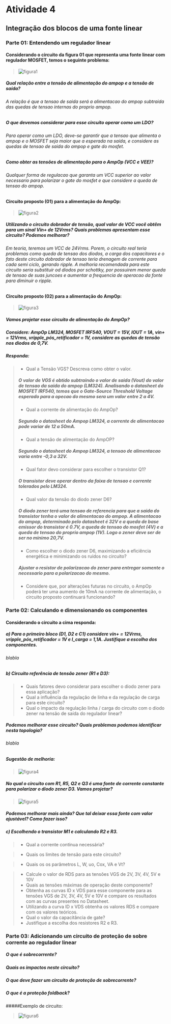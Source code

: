 # Atividade 4 

## Integração dos blocos de uma fonte linear

### Parte 01: Entendendo um regulador linear

#### Considerando o circuito da figura 01 que representa uma fonte linear com regulador MOSFET, temos o seguinte problema:

> ![figura1](https://user-images.githubusercontent.com/12564754/115304825-cc708280-a13b-11eb-8aaa-7998525d5d56.PNG)

##### Qual relação entre a tensão de alimentação do ampop e a tensão de saída?
###### A relação é que a tensao de saida será a alimentacao do ampop subtraida das quedas de tensao internas do proprio ampop.

##### O que devemos considerar para esse circuito operar como um LDO?
###### Para operar como um LDO, deve-se garantir que a tensao que alimenta o ampop e o MOSFET  seja maior que a esperada na saída, e considere as quedas de tensao de saida do ampop e gate do mosfet.

##### Como obter as tensões de alimentação para o AmpOp (VCC e VEE)?
###### Qualquer forma de regulacao que garanta um VCC superior ao valor necessario para polarizar o gate do mosfet e que considere a queda de tensao do ampop.

#### Circuito proposto (01) para a alimentação do AmpOp:

> ![figura2](https://user-images.githubusercontent.com/12564754/115305876-6422a080-a13d-11eb-9d1a-5cbae9928abc.PNG)

##### Utilizando o circuito dobrador de tensão, qual valor de VCC você obtêm para um sinal Vin+ de 12Vrms? Quais problemas apresentam esse circuito? Podemos melhorar?
###### Em teoria, teremos um VCC de 24Vrms. Porem, o circuito real teria problemas como queda de tensao dos diodos, a carga dos capacitores e o fato deste circuito dobrador de tensao teria drenagem de corrente para cada semi ciclo, gerando ripple. A melhoria recomendada para este circuito seria substituir od diodos por schottky, por possuirem menor queda de tensao de suas juncoes e aumentar a frequencia de operacao da fonte para diminuir o ripple.

#### Circuito proposto (02) para a alimentação do AmpOp:

> ![figura3](https://user-images.githubusercontent.com/12564754/116309279-f569c680-a77e-11eb-9f5d-917d43a399ba.PNG)

##### Vamos projetar esse circuito de alimentação do AmpOp?
##### Considere: AmpOp LM324, MOSFET IRF540, VOUT = 15V, IOUT = 1A, vin+ = 12Vrms, vripple_pós_retificador = 1V, considere as quedas de tensão nos diodos de 0,7V.
##### Responda: 

> - Qual a Tensão VGS? Descreva como obter o valor.
> ##### O valor de VGS é obtido subtraindo o valor de saida (Vout) do valor de tensao da saida do ampop (LM324). Analisando o datasheet do MOSFET IRF540, temos que o Gate-Source Threshold Voltage esperado para a opecao do mesmo sera um valor entre 2 a 4V.
> - Qual a corrente de alimentação do AmpOp?
> ##### Segundo o datasheet do Ampop LM324, a corrente de alimentacao pode variar de 12 a 50mA. 
> - Qual a tensão de alimentação do AmpOP?
> ##### Segundo o datasheet do Ampop LM324, a tensao de alimentacao varia entre -0,3 a 32V.
> - Qual fator devo considerar para escolher o transistor Q1?
> ##### O transistor deve operar dentro da faixa de tensao e corrente tolerados pelo LM324. 
> - Qual valor da tensão do diodo zener D6?
> ##### O diodo zener terá uma tensao de referencia para que a saida do transistor tenha o valor de alimentacao do ampop. A alimentacao do ampop, determinado pelo datasheet é 32V e a queda de base emissor do transistor é 0.7V, a queda de tensao do mosfet (4V) e a queda de tensao do proprio ampop (1V). Logo o zener deve ser de ser no minimo 20,7V.
> - Como escolher o diodo zener D6, maximizando a eficiência energética e minimizando os ruídos no circuito?
> ##### Ajustar o resistor de polarizacao do zener para entregar somente o necessario para a polarizacao do mesmo.
> - Considere que, por alterações futuras no circuito, o AmpOp poderá ter uma aumento de 10mA na corrente de alimentação, o circuito proposto continuará funcionando?
> #####

### Parte 02: Calculando e dimensionando os componentes

#### Considerando o circuito a cima responda:

##### a) Para o primeiro bloco (D1, D2 e C1) considere vin+ = 12Vrms, vripple_pós_retificador = 1V e I_carga = 1,1A. Justifique a escolha dos componentes.

###### blabla

##### b) Circuito referência de tensão zener (R1 e D3):

> - Quais fatores devo considerar para escolher o diodo zener para essa aplicação?
> - Qual a influência da regulação de linha e da regulação de carga para este circuito?
> - Qual o impacto da regulação linha / carga do circuito com o diodo zener na tensão de saída do regulador linear?

##### Podemos melhorar esse circuito? Quais problemas podemos identificar nesta topologia?

###### blabla

##### Sugestão de melhoria:

> ![figura4](https://user-images.githubusercontent.com/12564754/116310372-4c23d000-a780-11eb-9dde-d6c5db03fbcb.PNG)

##### No qual o circuito com R1, R5, Q2 e Q3 é uma fonte de corrente constante para polarizar o diodo zener D3. Vamos projetar?

> ![figura5](https://user-images.githubusercontent.com/12564754/116311196-5c887a80-a781-11eb-9104-b52fe3d1118e.PNG)

##### Podemos melhorar mais ainda? Que tal deixar essa fonte com valor ajustável? Como fazer isso?

##### c) Escolhendo o transistor M1 e calculando R2 e R3.

> - Qual a corrente contínua necessária?

> - Quais os limites de tensão para este circuito?

> - Quais os os parâmetros L, W, uo, Cox, VA e Vt?

> - Calcule o valor de RDS para as tensões VGS de 2V, 3V, 4V, 5V e 10V
> - Quais as tensões máximas de operação deste componente?
> - Obtenha as curvas ID x VDS para esse componente para as tensões VGS de 2V, 3V, 4V, 5V e 10V e compare os resultados com as curvas presentes no Datasheet.
> - Utilizando a curva ID x VDS obtenha os valores RDS e compare com os valores teóricos.
> - Qual o valor da capacitância de gate?
> - Justifique a escolha dos resistores R2 e R3.

### Parte 03: Adicionando um circuito de proteção de sobre corrente ao regulador linear

##### O que é sobrecorrente? 
##### Quais os impactos neste circuito?
##### O que deve fazer um circuito de proteção de sobrecorrente? 
##### O que é a proteção foldback?


#####Exemplo de circuito:

> ![figura6](https://user-images.githubusercontent.com/12564754/116313992-e5ed7c00-a784-11eb-83b3-58cb9f170a82.PNG)
